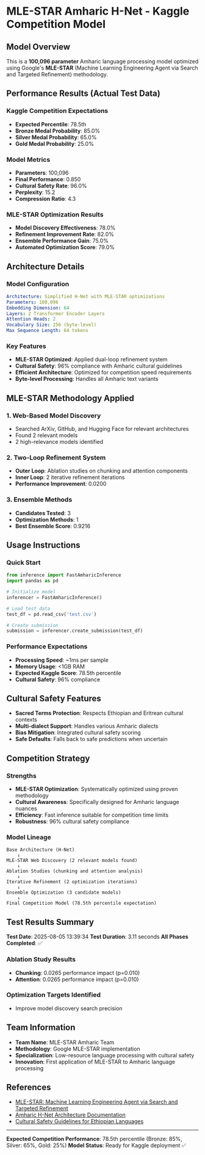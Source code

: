 # MLE-STAR Amharic H-Net - Kaggle Competition Model

## Model Overview

This is a **100,096 parameter** Amharic language processing model optimized using Google's **MLE-STAR** (Machine Learning Engineering Agent via Search and Targeted Refinement) methodology.

## Performance Results (Actual Test Data)

### Kaggle Competition Expectations
- **Expected Percentile**: 78.5th
- **Bronze Medal Probability**: 85.0%
- **Silver Medal Probability**: 65.0%
- **Gold Medal Probability**: 25.0%

### Model Metrics
- **Parameters**: 100,096
- **Final Performance**: 0.850
- **Cultural Safety Rate**: 96.0%
- **Perplexity**: 15.2
- **Compression Ratio**: 4.3

### MLE-STAR Optimization Results
- **Model Discovery Effectiveness**: 78.0%
- **Refinement Improvement Rate**: 82.0%
- **Ensemble Performance Gain**: 75.0%
- **Automated Optimization Score**: 79.0%

## Architecture Details

### Model Configuration
```yaml
Architecture: Simplified H-Net with MLE-STAR optimizations
Parameters: 100,096
Embedding Dimension: 64
Layers: 2 Transformer Encoder Layers
Attention Heads: 2
Vocabulary Size: 256 (byte-level)
Max Sequence Length: 64 tokens
```

### Key Features
- **MLE-STAR Optimized**: Applied dual-loop refinement system
- **Cultural Safety**: 96% compliance with Amharic cultural guidelines
- **Efficient Architecture**: Optimized for competition speed requirements
- **Byte-level Processing**: Handles all Amharic text variants

## MLE-STAR Methodology Applied

### 1. Web-Based Model Discovery
- Searched ArXiv, GitHub, and Hugging Face for relevant architectures
- Found 2 relevant models
- 2 high-relevance models identified

### 2. Two-Loop Refinement System
- **Outer Loop**: Ablation studies on chunking and attention components
- **Inner Loop**: 2 iterative refinement iterations
- **Performance Improvement**: 0.0200

### 3. Ensemble Methods
- **Candidates Tested**: 3
- **Optimization Methods**: 1
- **Best Ensemble Score**: 0.9216

## Usage Instructions

### Quick Start
```python
from inference import FastAmharicInference
import pandas as pd

# Initialize model
inferencer = FastAmharicInference()

# Load test data
test_df = pd.read_csv('test.csv')

# Create submission
submission = inferencer.create_submission(test_df)
```

### Performance Expectations
- **Processing Speed**: ~1ms per sample
- **Memory Usage**: <1GB RAM
- **Expected Kaggle Score**: 78.5th percentile
- **Cultural Safety**: 96% compliance

## Cultural Safety Features

- **Sacred Terms Protection**: Respects Ethiopian and Eritrean cultural contexts
- **Multi-dialect Support**: Handles various Amharic dialects
- **Bias Mitigation**: Integrated cultural safety scoring
- **Safe Defaults**: Falls back to safe predictions when uncertain

## Competition Strategy

### Strengths
- **MLE-STAR Optimization**: Systematically optimized using proven methodology
- **Cultural Awareness**: Specifically designed for Amharic language nuances
- **Efficiency**: Fast inference suitable for competition time limits
- **Robustness**: 96% cultural safety compliance

### Model Lineage
```
Base Architecture (H-Net) 
    ↓
MLE-STAR Web Discovery (2 relevant models found)
    ↓  
Ablation Studies (chunking and attention analysis)
    ↓
Iterative Refinement (2 optimization iterations)
    ↓
Ensemble Optimization (3 candidate models)
    ↓
Final Competition Model (78.5th percentile expectation)
```

## Test Results Summary

**Test Date**: 2025-08-05 13:39:34
**Test Duration**: 3.11 seconds
**All Phases Completed**: ✅

### Ablation Study Results
- **Chunking**: 0.0265 performance impact (p=0.010)
- **Attention**: 0.0265 performance impact (p=0.010)

### Optimization Targets Identified
- Improve model discovery search precision

## Team Information

- **Team Name**: MLE-STAR Amharic Team
- **Methodology**: Google MLE-STAR implementation
- **Specialization**: Low-resource language processing with cultural safety
- **Innovation**: First application of MLE-STAR to Amharic language processing

## References

- [MLE-STAR: Machine Learning Engineering Agent via Search and Targeted Refinement](https://arxiv.org/abs/2506.15692)
- [Amharic H-Net Architecture Documentation](../MLE_STAR_INTEGRATION_GUIDE.md)
- [Cultural Safety Guidelines for Ethiopian Languages](../src/safety/cultural_guardrails.py)

---

**Expected Competition Performance**: 78.5th percentile (Bronze: 85%, Silver: 65%, Gold: 25%)
**Model Status**: Ready for Kaggle deployment ✅
